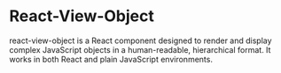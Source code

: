 # React-View-Object
react-view-object is a React component designed to render and display complex JavaScript objects in a human-readable, hierarchical format. It works in both React and plain JavaScript environments.
